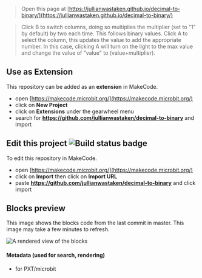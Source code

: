 
> Open this page at [https://jullianwastaken.github.io/decimal-to-binary/](https://jullianwastaken.github.io/decimal-to-binary/)

> Click B to switch columns, doing so multiplies the multiplier (set to "1" by default) by two each time. This follows binary values.
> Click A to select the column, this updates the value to add the appropriate number. In this case, clicking A will turn on the light to the max value and change the value of "value" to (value+multiplier).

## Use as Extension

This repository can be added as an **extension** in MakeCode.

* open [https://makecode.microbit.org/](https://makecode.microbit.org/)
* click on **New Project**
* click on **Extensions** under the gearwheel menu
* search for **https://github.com/jullianwastaken/decimal-to-binary** and import

## Edit this project ![Build status badge](https://github.com/jullianwastaken/decimal-to-binary/workflows/MakeCode/badge.svg)

To edit this repository in MakeCode.

* open [https://makecode.microbit.org/](https://makecode.microbit.org/)
* click on **Import** then click on **Import URL**
* paste **https://github.com/jullianwastaken/decimal-to-binary** and click import

## Blocks preview

This image shows the blocks code from the last commit in master.
This image may take a few minutes to refresh.

![A rendered view of the blocks](https://github.com/jullianwastaken/decimal-to-binary/raw/master/.github/makecode/blocks.png)

#### Metadata (used for search, rendering)

* for PXT/microbit
<script src="https://makecode.com/gh-pages-embed.js"></script><script>makeCodeRender("{{ site.makecode.home_url }}", "{{ site.github.owner_name }}/{{ site.github.repository_name }}");</script>
